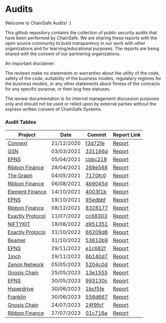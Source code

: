 # Audits
Welcome to ChainSafe Audits! :)

This github repository contains the collection of public security audits that have been performed by ChainSafe. We are sharing these reports with the open source community to build transparency in our work with other organizations and for learning/educational purposes. The reports are being shared with the consent of our partnering organizations.

An important disclaimer:

The reviews make no statements or warranties about the utility of the code, safety of the code, suitability of the business models, regulatory regimes for the business models, or any other statements about fitness of the contracts for any specific purpose, or their bug free statuses.

The review documentation is for internal management discussion purposes only and should not be used or relied upon by external parties without the express written consent of ChainSafe Systems.


### Audit Tables

| Project | Date | Commit | Report Link |
| -------- | -------- | -------- | -------- |
| [Connext](https://connext.network/)| 21/12/2020     | [f3d72fe](https://github.com/connext/vector/releases/tag/vector-0.0.17)     | [Report](/Connext/connext-12-2020.pdf)|
| [GSN](https://opengsn.org/)| 03/03/2021     | [331166d](https://github.com/opengsn/gsn/tree/release)     | [Report](/GSN/opengsn-03-2021.pdf)  |
| [EPNS](https://epns.io/)| 05/04/2021     | [cbbc218](https://github.com/ethereum-push-notification-service/epns-smart-contracts-genesis/tree/cbbc2183308f9f7c722aecb6a1c565ce16273be0)     | [Report](/EPNS/epns-protocol-03-2021.pdf)  |
| [Ribbon Finance](https://www.ribbon.finance/)| 28/04/2021     | [269e568](https://github.com/ribbon-finance/audit/tree/269e56845e76849855abe20f2dea5c5c5da52750)     | [Report](/Ribbon%20Finance/ribbon-finance-04-2021.pdf)  |
| [The Graph](https://edgeandnode.com/)| 04/05/2021     | [7170fc0](https://github.com/graphprotocol/contracts/commit/7170fc04a210c9158712edd81b797702f82fcff6)     | [Report](/The%20Graph/thegraph-04-2021.pdf)  |
| [Ribbon Finance](https://www.ribbon.finance/)| 06/08/2021     | [4b9045d](https://github.com/ribbon-finance/ribbon-v2/tree/4b9045d69a20a505b823f2cb8c32cdc3c6e3b79f)     | [Report](/Ribbon%20Finance/RibbonV2-July-2021.pdf)  |
| [Element Finance](https://www.element.fi/)| 14/10/2021     | [4003f1b](https://github.com/element-fi/council/tree/4003f1bf818eec73cba545d49ecf1f897aa0f203)     | [Report](/Element%20Finance/element-finance-10-2021.pdf)  |
| [EPNS](https://epns.io/)| 19/10/2021     | [95edbbf](https://github.com/ethereum-push-notification-service/epns-protocol-staging/tree/95edbbf783cb862202079206b255bd8476548d4f)     | [Report](/EPNS/epns-protocol-10-2021.pdf)  |
| [Ribbon Finance](https://www.ribbon.finance/)| 08/12/2021     | [8328177](https://github.com/ribbon-finance/ribbon-v2/tree/8328177fc188a344ea22591e872077d100a9e8a3)     | [Report](/Ribbon%20Finance/ribbon-finance-11-2021.pdf)  |
| [Exactly Protocol](https://exact.ly/)| 11/07/2022     | [cc68303](https://github.com/exactly-protocol/protocol/tree/cc68303704cf9a3aaad0bfc49968033acc42a63b)     | [Report](/Exactly%20Protocol/exactly-finance-05-2022.pdf)  |
| [NIFTYKIT](https://niftykit.com/)| 18/08/2022     | [d951351](https://github.com/niftykit-inc/niftykit-contracts/tree/d951351a75902336f7ab5d49f5f3e492a1dc312e)     | [Report](/NIFTYKIT/niftykit-v2-08-2022.pdf)  |
| [Exactly Protocol](https://exact.ly/)| 31/10/2022     | [66209d6](https://github.com/exactly-protocol/protocol/commit/66209d6c44a6180bb7fbdc0bc4f46f292d2315a4)     | [Report](/Exactly%20Protocol/exactly-protocol-10-2022.pdf)  |
| [Beamer](https://beamerbridge.com/)| 31/10/2022     | [53610b9](https://github.com/beamer-bridge/beamer/tree/53610b9b890e75e724d1996033e05ea5e0823984)     | [Report](/Beamer/beamer-01-2023.pdf)  |
| [EPNS](https://epns.io/)| 29/11/2022     | [e1c682f](https://github.com/ethereum-push-notification-service/push-protocol-staging/tree/e1c682fe2a5fc2658bd3f73c6984a18d71b083b1)     | [Report](/EPNS/epns-protocol-11-2022.pdf)  |
| [1inch](https://1inch.io/)| 29/11/2022     | [6b140d7](https://github.com/1inch/farming/tree/6b140d74cc751360e6f72d4ea68d8f3caea09bce)     | [Report](/1inch/1inch-11-2022.pdf)  |
| [Zenon Network](https://zenon.network/)| 05/05/2023     | [5204c0d](https://github.com/HyperCore-Team/evm-bridge-contracts/tree/5204c0df4e0a2a1bcaa69e5fa22c9131c09e76e9)     | [Report](/Zenon%20Network/zenon-05-2023.pdf)  |
| [Gnosis Chain](https://www.gnosis.io/)| 25/05/2023     | [13e1555](https://github.com/gnosischain/deposit-contract/tree/13e155500b626612844e3d0fccc11b02b11ea785)     | [Report](/Gnosis%20Chain/gnosis-05-2023.pdf)  |
| [EPNS](https://epns.io/)| 30/05/2023     | [993130c](https://github.com/ethereum-push-notification-service/push-smart-contracts/tree/993130c48211a83fd2b19fb082f2e25f91fa04cc)     | [Report](/EPNS/epns-protocol-05-2023.pdf)  |
| [Hyperdrive](https://hyperdrive.delv.tech/)| 30/06/2023     | [1bcf5fe](https://github.com/delvtech/hyperdrive/commit/1bcf5fe45b9d3dd02741302dd639104338e79c21)     | [Report](/Hyperdrive/hyperdrive-06-2023.pdf)  |
| [Franklin](https://www.hellofranklin.co/)| 30/06/2023     | [556d667](https://github.com/franklin-systems/franklin/commit/556d667e81f902de04513eb12fc0108334edcb22)     | [Report](/Franklin/franklin-06-2023.pdf)  |
| [Gnosis Chain](https://www.gnosis.io/)| 24/07/2023     | [24f9fcf](https://github.com/gnosischain/deposit-contract/tree/24f9fcfdff4ef04fd47d459aaa88741c66c5dba4)     | [Report](/Gnosis%20Chain/gnosis-07-2023.pdf)  |
| [Ribbon Finance](https://www.ribbon.finance/)| 27/07/2023     | [01c716a](https://github.com/ribbon-finance/ribbon-v2/tree/01c716a6bf452bdf8789f8cf5b3ef3e36db2da8e)     | [Report](/Ribbon%20Finance/ribbon-07-2023.pdf)  |

